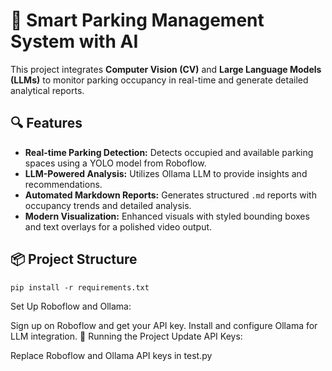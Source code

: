 # 🚗 Smart Parking Management System with AI

This project integrates **Computer Vision (CV)** and **Large Language Models (LLMs)** to monitor parking occupancy in real-time and generate detailed analytical reports.

## 🔍 Features

- **Real-time Parking Detection:** Detects occupied and available parking spaces using a YOLO model from Roboflow.  
- **LLM-Powered Analysis:** Utilizes Ollama LLM to provide insights and recommendations.  
- **Automated Markdown Reports:** Generates structured `.md` reports with occupancy trends and detailed analysis.  
- **Modern Visualization:** Enhanced visuals with styled bounding boxes and text overlays for a polished video output.

## 📦 Project Structure

```
pip install -r requirements.txt
```
Set Up Roboflow and Ollama:

Sign up on Roboflow and get your API key.
Install and configure Ollama for LLM integration.
🚀 Running the Project
Update API Keys:

Replace Roboflow and Ollama API keys in test.py


